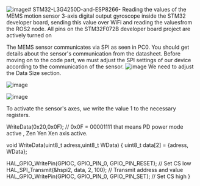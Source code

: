 ![image](https://github.com/user-attachments/assets/e61e9b79-ca9f-47cf-afa9-fb2be1861115)# STM32-L3G4250D-and-ESP8266-
Reading the values ​​of the MEMS motion sensor 3-axis digital output gyroscope inside the STM32 developer board, sending this value over WiFi and reading the values ​​from the ROS2 node.
All pins on the STM32F072B developer board project are actively turned on


The MEMS sensor communicates via SPI as seen in PC0. You should get details about the sensor's communication from the datasheet. Before moving on to the code part, we must adjust the SPI settings of our device according to the communication of the sensor.
![image](https://github.com/user-attachments/assets/9bbfb8bd-6c3f-40ec-936e-5c3cbce82494)
We need to adjust the Data Size section.


![image](https://github.com/user-attachments/assets/40710540-5330-4d59-94b7-500c4b952003)

![image](https://github.com/user-attachments/assets/5cc74a43-3e76-4971-8198-2bb0aa17008c)

To activate the sensor's axes, we write the value 1 to the necessary registers.

WriteData(0x20,0x0F); // 0x0F = 00001111 that means  PD power mode active , Zen Yen Xen axis active.

void WriteData(uint8_t adress,uint8_t WData)
{
  uint8_t data[2] = {adress, WData};

  HAL_GPIO_WritePin(GPIOC, GPIO_PIN_0, GPIO_PIN_RESET); // Set CS low
  HAL_SPI_Transmit(&hspi2, data, 2, 100); // Transmit address and value
  HAL_GPIO_WritePin(GPIOC, GPIO_PIN_0, GPIO_PIN_SET); // Set CS high
}






